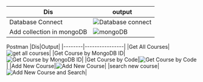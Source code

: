 |Dis|output|
|----------|---------------|
|Database Connect|![Database connect](https://github.com/user-attachments/assets/32d6fa0f-2773-419a-b92f-8b03f79a241d)|
|Add collection in mongoDB|![mongoDB](https://github.com/user-attachments/assets/33da79c7-42fa-4ccb-aed2-7123820317b1)|

Postman
|Dis|Output|
|--------|----------------|
|Get All Courses|![get all courses](https://github.com/user-attachments/assets/e8c37d03-5077-4f82-8edd-1e61af23c091)|
|Get Course by MongoDB ID|![Get Course by MongoDB ID](https://github.com/user-attachments/assets/b1b5ed55-2b93-4d32-84fe-f9c3535b40df)|
|Get Course by Code|![Get Course by Code](https://github.com/user-attachments/assets/199e20c3-43de-4e55-9706-d4980ddf7f1a)|
|Add New Course|![Add New Course](https://github.com/user-attachments/assets/e9b1b77e-5cdf-4642-ab91-5fea138d1370)|
|search new course|![Add New Course and Search](https://github.com/user-attachments/assets/113475e2-5ac5-4192-9d12-c9390302258c)|







